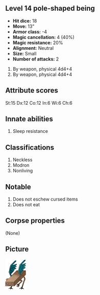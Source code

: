 ## Level 14 pole-shaped being

- **Hit dice:** 18
- **Move:** 13"
- **Armor class:** -4
- **Magic cancellation:** 4 (40%)
- **Magic resistance:** 20%
- **Alignment:** Neutral
- **Size:** Small
- **Number of attacks:** 2
1. By weapon, physical 4d4+4
2. By weapon, physical 4d4+4

## Attribute scores

St:15 Dx:12 Co:12 In:6 Wi:6 Ch:6

## Innate abilities

1. Sleep resistance

## Classifications

1. Neckless
2. Modron
3. Nonliving

## Notable

1. Does not eschew cursed items
2. Does not eat

## Corpse properties

(None)

## Picture

![Modron duodrone](https://github.com/hyvanmielenpelit/GnollHackTileSet/blob/main/Monsters/modron_duodrone/modron_duodrone.png)
